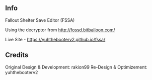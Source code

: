 ## Info
Fallout Shelter Save Editor (FSSA)

Using the decryptor from http://fossd.bitballoon.com/

Live Site - https://yuhthebooterv2.github.io/fssa/

## Credits
Original Design & Development: rakion99
Re-Design & Optimizement: yuhthebooterv2

